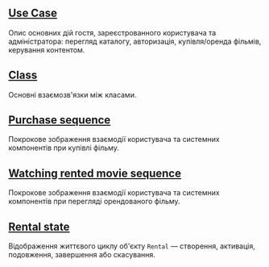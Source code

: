 ## [Use Case](diagrams\use-case.png)
Опис основних дій гостя, зареєстрованного користувача та адміністратора: перегляд каталогу, авторизація, купівля/оренда фільмів, керування контентом.

## [Class](diagrams\class-diagram.png)
Основні взаємозв'язки між класами.

## [Purchase sequence]( diagrams\sequence-purchase.png)
Покрокове зображення взаємодії користувача та системних компонентів при купівлі фільму.

## [Watching rented movie sequence](diagrams\sequence-watching-rented-movie.png)
Покрокове зображення взаємодії користувача та системних компонентів при перегляді орендованого фільму.

## [Rental state](diagrams\state-rental.png)
Відображення життєвого циклу об'єкту `Rental` — створення, активація, подовження, завершення або скасування.